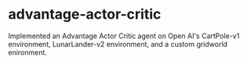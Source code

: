 # advantage-actor-critic
Implemented an Advantage Actor Critic agent on Open AI's CartPole-v1 environment, LunarLander-v2 environment, and a custom gridworld enironment.

